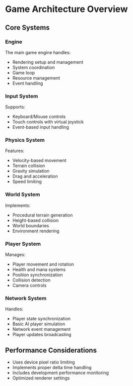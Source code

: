 # Game Architecture Overview

## Core Systems

### Engine
The main game engine handles:
- Rendering setup and management
- System coordination
- Game loop
- Resource management
- Event handling

### Input System
Supports:
- Keyboard/Mouse controls
- Touch controls with virtual joystick
- Event-based input handling

### Physics System
Features:
- Velocity-based movement
- Terrain collision
- Gravity simulation
- Drag and acceleration
- Speed limiting

### World System
Implements:
- Procedural terrain generation
- Height-based collision
- World boundaries
- Environment rendering

### Player System
Manages:
- Player movement and rotation
- Health and mana systems
- Position synchronization
- Collision detection
- Camera controls

### Network System
Handles:
- Player state synchronization
- Basic AI player simulation
- Network event management
- Player updates broadcasting

## Performance Considerations
- Uses device pixel ratio limiting
- Implements proper delta time handling
- Includes development performance monitoring
- Optimized renderer settings
